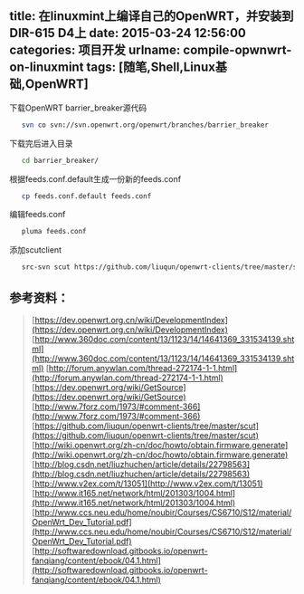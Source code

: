 title: 在linuxmint上编译自己的OpenWRT，并安装到DIR-615 D4上
date: 2015-03-24 12:56:00
categories: 项目开发
urlname: compile-opwnwrt-on-linuxmint
tags: [随笔,Shell,Linux基础,OpenWRT]
---
下载OpenWRT barrier_breaker源代码
```bash
   svn co svn://svn.openwrt.org/openwrt/branches/barrier_breaker
```
下载完后进入目录
```bash
   cd barrier_breaker/
```
根据feeds.conf.default生成一份新的feeds.conf
```bash
   cp feeds.conf.default feeds.conf
```
编辑feeds.conf
```bash
   pluma feeds.conf
```
添加scutclient
```bash
   src-svn scut https://github.com/liuqun/openwrt-clients/tree/master/scut/
```
<!--more-->

## 参考资料： ##

> [https://dev.openwrt.org.cn/wiki/DevelopmentIndex](https://dev.openwrt.org.cn/wiki/DevelopmentIndex)
> [http://www.360doc.com/content/13/1123/14/14641369_331534139.shtml](http://www.360doc.com/content/13/1123/14/14641369_331534139.shtml)
> [http://forum.anywlan.com/thread-272174-1-1.html](http://forum.anywlan.com/thread-272174-1-1.html)
> [https://dev.openwrt.org/wiki/GetSource](https://dev.openwrt.org/wiki/GetSource)
> [http://www.7forz.com/1973/#comment-366](http://www.7forz.com/1973/#comment-366)
> [https://github.com/liuqun/openwrt-clients/tree/master/scut](https://github.com/liuqun/openwrt-clients/tree/master/scut)
> [http://wiki.openwrt.org/zh-cn/doc/howto/obtain.firmware.generate](http://wiki.openwrt.org/zh-cn/doc/howto/obtain.firmware.generate)
> [http://blog.csdn.net/liuzhuchen/article/details/22798563](http://blog.csdn.net/liuzhuchen/article/details/22798563)
> [http://www.v2ex.com/t/13051](http://www.v2ex.com/t/13051)
> [http://www.it165.net/network/html/201303/1004.html](http://www.it165.net/network/html/201303/1004.html)
> [http://www.ccs.neu.edu/home/noubir/Courses/CS6710/S12/material/OpenWrt_Dev_Tutorial.pdf](http://www.ccs.neu.edu/home/noubir/Courses/CS6710/S12/material/OpenWrt_Dev_Tutorial.pdf)
> [http://softwaredownload.gitbooks.io/openwrt-fanqiang/content/ebook/04.1.html](http://softwaredownload.gitbooks.io/openwrt-fanqiang/content/ebook/04.1.html)